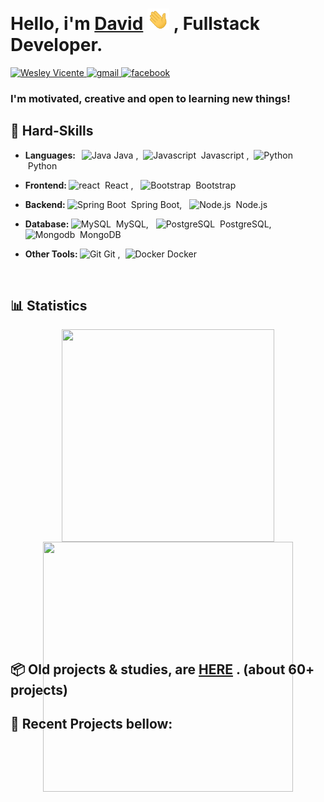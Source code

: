 #  Hello, i'm [David][weben] <img src="https://raw.githubusercontent.com/ABSphreak/ABSphreak/master/gifs/Hi.gif" width="35px"> , Fullstack Developer.

<p align="left">
    <a href="https://br.linkedin.com/in/d1av">
        <img 
            alt="Wesley Vicente" 
            src="https://img.shields.io/badge/-Davi%20Alves-%230077b5?style=flat-square&logo=linkedin" />
    </a>
    <a href="mailto:davi4alves@gmail.com">
        <img 
            alt="gmail" 
            src="https://img.shields.io/badge/Gmail-%23c14438?style=flat-square&logo=gmail&logoColor=white" />
    </a>
    <a href="https://www.facebook.com/davi.alves.oli">
        <img 
            alt="facebook" 
            src="https://img.shields.io/badge/-Wesley%20Vicente-%234267b2?style=flat-square&logo=facebook&logoColor=white" />
    </a>
</p>

### I'm motivated, creative and open to learning new things! 

## :wrench: Hard-Skills

<ul>
<li>
<strong>
  <p><span style={color:'orange'} >Languages: &nbsp;</span>
</strong>
<img alt="Java" width="56px" src="https://raw.githubusercontent.com/d1av/d1av/main/images/java.png" /> Java ,&nbsp;
<img alt="Javascript" width="29px" src="https://raw.githubusercontent.com/d1av/d1av/main/images/javascript.png" /> &nbsp;Javascript ,&nbsp;
<img alt="Python" width="36px" src="https://raw.githubusercontent.com/d1av/d1av/main/images/python.png" /> &nbsp;Python 

</p>
</li>
<li>

<p>
<strong>
Frontend:
</strong>
<img alt="react" width="26px" src="https://raw.githubusercontent.com/d1av/d1av/main/images/react.png" />&nbsp; React , &nbsp;
<img alt="Bootstrap" width="36px" src="https://raw.githubusercontent.com/d1av/d1av/main/images/bootstrap.png" />&nbsp; Bootstrap&nbsp; 
</p>
</li>
<li>
    <p>
    <strong>
Backend:
      </strong>
        <img alt="Spring Boot" width="56px" src="https://raw.githubusercontent.com/d1av/d1av/main/images/sprboot.png" />&nbsp; Spring Boot, &nbsp;
      <img alt="Node.js" width="26px" src="https://raw.githubusercontent.com/d1av/d1av/main/images/nodejs.png" />&nbsp; Node.js&nbsp; 
    </p>
</li>

<li>
    <p>
       <strong>
       Database:
       </strong>      
        <img alt="MySQL" width="26px" src="https://raw.githubusercontent.com/d1av/d1av/main/images/mySQL2.png" />&nbsp; MySQL, &nbsp;   
        <img alt="PostgreSQL" width="26px" src="https://raw.githubusercontent.com/d1av/d1av/main/images/postgresSQL.png" />&nbsp; PostgreSQL, &nbsp;
        <img alt="Mongodb" width="26px" src="https://raw.githubusercontent.com/d1av/d1av/main/images/mongodb.png" />&nbsp; MongoDB &nbsp;
    </p>
</li>

<li>
  <p>
  <strong>
Other Tools:
  </strong>
      <img alt="Git" width="26px" src="https://raw.githubusercontent.com/d1av/d1av/main/images/git.png" /> Git ,&nbsp; 
      <img alt="Docker" width="76px" src="https://raw.githubusercontent.com/d1av/d1av/main/images/docker.png" /> Docker&nbsp; 
  </p>
</li>
</ul>

<br />

## 📊 Statistics

  <div align="center" style="height:500px;margin:0" >
    
<img align="center" width="340px" height="340px" src="https://github-readme-stats.vercel.app/api/top-langs/?username=d1av&layout=compact&hide_border=true&langs_count=8&theme=radical" />
<img align="center" width="400px" height="400px" src="https://github-readme-streak-stats.herokuapp.com?user=d1av&theme=radical&hide_border=true&date_format=j%20M%5B%20Y%5D" />
  </div>

## :package: Old projects & studies, are [HERE][archive] . (about 60+ projects)

## 📱 Recent Projects bellow:

</div>

[webpt]: https://d1av.github.io/
[archive]: https://github.com/Davi-Archive
[weben]: https://portfolio-davi.vercel.app/
